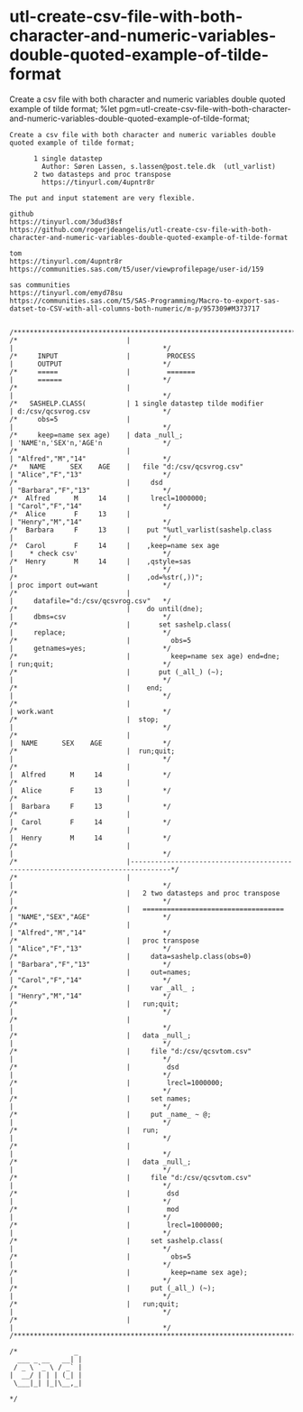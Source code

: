 # utl-create-csv-file-with-both-character-and-numeric-variables-double-quoted-example-of-tilde-format
Create a csv file with both character and numeric variables double quoted example of tilde format;
    %let pgm=utl-create-csv-file-with-both-character-and-numeric-variables-double-quoted-example-of-tilde-format;

    Create a csv file with both character and numeric variables double quoted example of tilde format;

          1 single datastep
            Author: Søren Lassen, s.lassen@post.tele.dk  (utl_varlist)
          2 two datasteps and proc transpose
            https://tinyurl.com/4upntr8r

    The put and input statement are very flexible.

    github
    https://tinyurl.com/3dud38sf
    https://github.com/rogerjdeangelis/utl-create-csv-file-with-both-character-and-numeric-variables-double-quoted-example-of-tilde-format

    tom
    https://tinyurl.com/4upntr8r
    https://communities.sas.com/t5/user/viewprofilepage/user-id/159

    sas communities
    https://tinyurl.com/emyd78su
    https://communities.sas.com/t5/SAS-Programming/Macro-to-export-sas-datset-to-CSV-with-all-columns-both-numeric/m-p/957309#M373717


    /**************************************************************************************************************/
    /*                           |                                          |                                     */
    /*     INPUT                 |         PROCESS                          |      OUTPUT                         */
    /*     =====                 |         =======                          |      ======                         */
    /*                           |                                          |                                     */
    /*   SASHELP.CLASS(          | 1 single datastep tilde modifier         | d:/csv/qcsvrog.csv                  */
    /*     obs=5                 |                                          |                                     */
    /*     keep=name sex age)    | data _null_;                             | 'NAME'n,'SEX'n,'AGE'n               */
    /*                           |                                          | "Alfred","M","14"                   */
    /*   NAME      SEX    AGE    |   file "d:/csv/qcsvrog.csv"              | "Alice","F","13"                    */
    /*                           |     dsd                                  | "Barbara","F","13"                  */
    /*  Alfred      M     14     |     lrecl=1000000;                       | "Carol","F","14"                    */
    /*  Alice       F     13     |                                          | "Henry","M","14"                    */
    /*  Barbara     F     13     |    put "%utl_varlist(sashelp.class       |                                     */
    /*  Carol       F     14     |    ,keep=name sex age                    |    * check csv'                     */
    /*  Henry       M     14     |    ,qstyle=sas                           |                                     */
    /*                           |    ,od=%str(,))";                        | proc import out=want                */
    /*                           |                                          |     datafile="d:/csv/qcsvrog.csv"   */
    /*                           |    do until(dne);                        |     dbms=csv                        */
    /*                           |       set sashelp.class(                 |     replace;                        */
    /*                           |          obs=5                           |     getnames=yes;                   */
    /*                           |          keep=name sex age) end=dne;     | run;quit;                           */
    /*                           |       put (_all_) (~);                   |                                     */
    /*                           |    end;                                  |                                     */
    /*                           |                                          | work.want                           */
    /*                           |  stop;                                   |                                     */
    /*                           |                                          |  NAME      SEX    AGE               */
    /*                           |  run;quit;                               |                                     */
    /*                           |                                          |  Alfred      M     14               */
    /*                           |                                          |  Alice       F     13               */
    /*                           |                                          |  Barbara     F     13               */
    /*                           |                                          |  Carol       F     14               */
    /*                           |                                          |  Henry       M     14               */
    /*                           |                                          |                                     */
    /*                           |--------------------------------------------------------------------------------*/
    /*                           |                                          |                                     */
    /*                           |   2 two datasteps and proc transpose     |                                     */
    /*                           |   ===================================    | "NAME","SEX","AGE"                  */
    /*                           |                                          | "Alfred","M","14"                   */
    /*                           |   proc transpose                         | "Alice","F","13"                    */
    /*                           |     data=sashelp.class(obs=0)            | "Barbara","F","13"                  */
    /*                           |     out=names;                           | "Carol","F","14"                    */
    /*                           |     var _all_ ;                          | "Henry","M","14"                    */
    /*                           |   run;quit;                              |                                     */
    /*                           |                                          |                                     */
    /*                           |   data _null_;                           |                                     */
    /*                           |     file "d:/csv/qcsvtom.csv"            |                                     */
    /*                           |         dsd                              |                                     */
    /*                           |         lrecl=1000000;                   |                                     */
    /*                           |     set names;                           |                                     */
    /*                           |     put _name_ ~ @;                      |                                     */
    /*                           |   run;                                   |                                     */
    /*                           |                                          |                                     */
    /*                           |   data _null_;                           |                                     */
    /*                           |     file "d:/csv/qcsvtom.csv"            |                                     */
    /*                           |         dsd                              |                                     */
    /*                           |         mod                              |                                     */
    /*                           |         lrecl=1000000;                   |                                     */
    /*                           |     set sashelp.class(                   |                                     */
    /*                           |          obs=5                           |                                     */
    /*                           |          keep=name sex age);             |                                     */
    /*                           |     put (_all_) (~);                     |                                     */
    /*                           |   run;quit;                              |                                     */
    /*                           |                                          |                                     */
    /**************************************************************************************************************/

    /*              _
      ___ _ __   __| |
     / _ \ `_ \ / _` |
    |  __/ | | | (_| |
     \___|_| |_|\__,_|

    */
